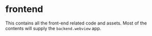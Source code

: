 frontend
========

This contains all the front-end related code and assets. Most of the contents
will supply the `backend.webview` app.
